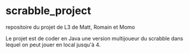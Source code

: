 # scrabble_project
repositoire du projet de L3 de Matt, Romain et Momo

Le projet est de coder en Java une version multijoueur du scrabble dans lequel on peut jouer en local jusqu'à 4.
